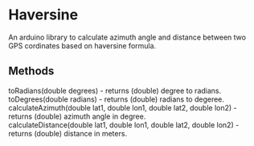 # Haversine
An arduino library to calculate azimuth angle and distance between two GPS cordinates based on haversine formula.
<br>
## Methods
toRadians(double degrees) - returns (double) degree to radians.<br>
toDegrees(double radians) - returns (double) radians to degeree.<br>
calculateAzimuth(double lat1, double lon1, double lat2, double lon2) - returns (double) azimuth angle in degree.<br>
calculateDistance(double lat1, double lon1, double lat2, double lon2) - returns (double) distance in meters.<br>
